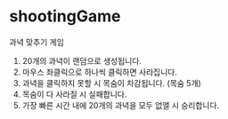 # shootingGame
과녁 맞추기 게임
1. 20개의 과녁이 랜덤으로 생성됩니다.
2. 마우스 좌클릭으로 하나씩 클릭하면 사라집니다.
3. 과녁을 클릭하지 못할 시 목숨이 차감됩니다. (목숨 5개)
4. 목숨이 다 사라질 시 실패합니다.
5. 가장 빠른 시간 내에 20개의 과녁을 모두 없앨 시 승리합니다.
